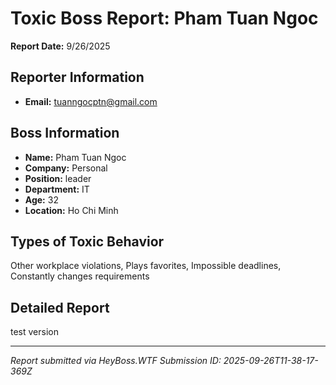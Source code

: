 # Toxic Boss Report: Pham Tuan Ngoc

**Report Date:** 9/26/2025

## Reporter Information
- **Email:** tuanngocptn@gmail.com

## Boss Information
- **Name:** Pham Tuan Ngoc
- **Company:** Personal
- **Position:** leader
- **Department:** IT
- **Age:** 32
- **Location:** Ho Chi Minh

## Types of Toxic Behavior
Other workplace violations, Plays favorites, Impossible deadlines, Constantly changes requirements

## Detailed Report
test version

---
*Report submitted via HeyBoss.WTF*
*Submission ID: 2025-09-26T11-38-17-369Z*
